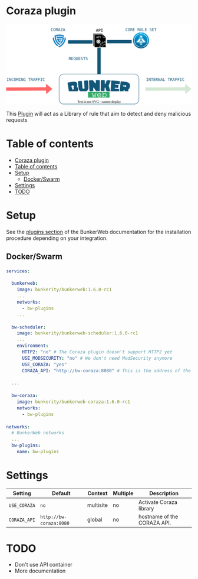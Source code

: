 # Coraza plugin

<p align="center">
	<img alt="BunkerWeb Coraza diagram" src="https://github.com/bunkerity/bunkerweb-plugins/raw/main/coraza/docs/diagram.svg" />
</p>

This [Plugin](https://www.bunkerweb.io/latest/plugins/?utm_campaign=self&utm_source=github) will act as a Library of rule that aim to detect and deny malicious requests

# Table of contents

- [Coraza plugin](#coraza-plugin)
- [Table of contents](#table-of-contents)
- [Setup](#setup)
  - [Docker/Swarm](#dockerswarm)
- [Settings](#settings)
- [TODO](#todo)

# Setup

See the [plugins section](https://docs.bunkerweb.io/latest/plugins/?utm_campaign=self&utm_source=github) of the BunkerWeb documentation for the installation procedure depending on your integration.

## Docker/Swarm

```yaml
services:

  bunkerweb:
    image: bunkerity/bunkerweb:1.6.0-rc1
    ...
    networks:
      - bw-plugins
    ...

  bw-scheduler:
    image: bunkerity/bunkerweb-scheduler:1.6.0-rc1
    ...
    environment:
      HTTP2: "no" # The Coraza plugin doesn't support HTTP2 yet
      USE_MODSECURITY: "no" # We don't need ModSecurity anymore
      USE_CORAZA: "yes"
      CORAZA_API: "http://bw-coraza:8080" # This is the address of the coraza container in the same network

  ...

  bw-coraza:
    image: bunkerity/bunkerweb-coraza:1.6.0-rc1
    networks:
      - bw-plugins

networks:
  # BunkerWeb networks
  ...
  bw-plugins:
    name: bw-plugins
```

# Settings

| Setting      | Default                 | Context   | Multiple | Description                 |
| ------------ | ----------------------- | --------- | -------- | --------------------------- |
| `USE_CORAZA` | `no`                    | multisite | no       | Activate Coraza library     |
| `CORAZA_API` | `http://bw-coraza:8080` | global    | no       | hostname of the CORAZA API. |

# TODO

- Don't use API container
- More documentation
